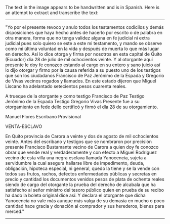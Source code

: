 The text in the image appears to be handwritten and is in Spanish. Here is an attempt to extract and transcribe the text:

---

"Yo por el presente revoco y anulo todos los testamentos codicilos y demás disposiciones que haya hecho antes de hacerlo por escrito o de palabra en otra manera, forma que no tenga validez alguna en fe judicial ni extra judicial pues solo quiero se este a este mi testamento, y mando se observe como mi última voluntad en la vida y después de muerta lo que más lugar en derecho. Así lo dice otorga y firma por nosotros en esta capital de Quito (Ecuador) día 28 de julio de mil ochocientos veinte. Y al otorgante aquí presente le doy fe conozco estando al cargo en su entero y sano juicio así lo dijo otorgar y firmo por la causa referida a su puesto uno de los testigos que son los ciudadanos Francisco de Paz Jerónimo de la Espada y Gregorio de Vivas vecinos rogados y llamados. En este estado dijeron que Miguel Liscano ha adelantado setecientos pesos cuarenta reales.

A trueque de la otorgante y como testigo Francisco de Paz Testigo Jerónimo de la Espada Testigo Gregorio Vivas Presente fue a su otorgamiento en fede dello certificó y firmó el día 28 de su otorgamiento.

Manuel Flores
Escribano Provisional

VENTA-ESCLAVO

En Quito provincia de Carora a veinte y dos de agosto de mil ochocientos veinte. Antes del escribano y testigos que se nombraron por precisión presente Francisco Bustamante vecino de Carora a quien doy fe conozco obrar que vende real y verdaderamente y con efecto a Miguel Rodriguez vecino de esta villa una negra esclava llamada Yanocencia, sujeta a servidumbre la cual asegura hallarse libre de impedimento, deuda, obligación, hipoteca especial, ni general, quedo la tiene y se la vende con todos sus frutos, rachos, defectos enfermedades públicas y secretas en precio y cantidad los documentos venidos pesos de plata de ochenta reales siendo de cargo del otorgante la prueba del derecho de alcabala que ha satisfecho al señor ministro del tesoro público quien en prueba de su recibo ha dado la boleta original dice así: Y declara el otorgante que dicha Yanocencia no vale más aunque más valga de su demasia en mucho o poco cantidad hace gracia y donación al comprador y sus herederos, bienes para merced."

---